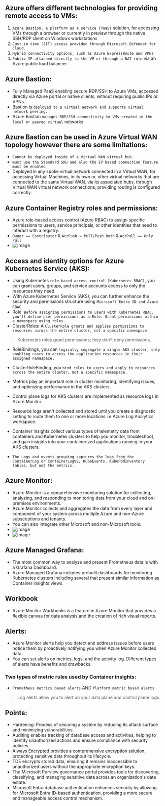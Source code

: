 ## Azure offers different technologies for providing remote access to VMs:
1. `Azure Bastion, a platform as a service (PaaS)` solution, for accessing VMs through a browser or currently in preview through the native SSH/RDP client on Windows workstations
2. `Just in time (JIT) access provided through Microsoft Defender for Cloud.`
3. `Hybrid connectivity options, such as Azure ExpressRoute and VPNs`
4. `Public IP attached directly to the VM or through a NAT rule` via an Azure public load balancer

## Azure Bastion: 
- Fully Managed PaaS enabling secure RDP/SSH to Azure VMs, accessed directly via Azure portal or native clients, without requiring public IPs or VPNs.
- Bastion is `deployed to a virtual network and supports virtual network peering.`
- Azure Bastion `manages RDP/SSH connectivity to VMs created in the local or peered virtual` networks.

## Azure Bastion can be used in Azure Virtual WAN topology however there are some limitations:
- `Cannot be deployed inside of a Virtual WAN virtual hub.`
- `must use the Standard SKU and also the IP based connection feature must be enabled`
- Deployed in any spoke virtual network connected in a Virtual WAN, for accessing Virtual Machines, in its own or, other virtual networks that are connected to the same Virtual WAN, via its associated hubs, through Virtual WAN virtual network connections; providing routing is configured correctly.

## Azure Container Registry roles and permissions:
- Azure role-based access control (Azure RBAC) to assign specific permissions to users, service principals, or other identities that need to interact with a registry.
- `Owner == Contributor` & `AcrPush = Pull/Push both` & `AcrPull == Only Pull`
- ![image](https://github.com/IOxCyber/Cloud-Certs/assets/40174034/28fc6055-3430-4cb3-878c-78ffd12992a4)

## Access and identity options for Azure Kubernetes Service (AKS):
- Using Kubernetes `role-based access control (Kubernetes RBAC)`, you can grant users, groups, and service accounts access to only the resources they need.
- With Azure Kubernetes Service (AKS), you can further enhance the security and permissions structure using `Microsoft Entra ID and Azure RBAC`.
- Role: `Before assigning permissions to users with Kubernetes RBAC, you'll define user permissions as a Role. Grant permissions within a namespace using roles.`
- ClusterRoles: A `ClusterRole grants and applies permissions to resources across the entire cluster, not a specific namespace.`
> Kubernetes roles grant permissions; they don't deny permissions.

- RoleBindings, you can `logically segregate a single AKS cluster, only enabling users to access the application resources in their assigned namespace.`
- ClusterRoleBinding, you `bind roles to users and apply to resources across the entire cluster, not a specific namespace.` 

- Metrics play an important role in cluster monitoring, identifying issues, and optimizing performance in the AKS clusters.
- Control plane logs for AKS clusters are implemented as resource logs in Azure Monitor.
- Resource logs aren't collected and stored until you create a diagnostic setting to route them to one or more locations i.e Azure Log Analytics workspace.
- Container Insights collect various types of telemetry data from containers and Kubernetes clusters to help you monitor, troubleshoot, and gain insights into your containerized applications running in your AKS clusters.
- `The Logs and events grouping captures the logs from the ContainerLog or ContainerLogV2, KubeEvents, KubePodInventory tables, but not the metrics.`

## Azure Monitor:
- Azure Monitor is a comprehensive monitoring solution for collecting, analyzing, and responding to monitoring data from your cloud and on-premises environments.
- Azure Monitor collects and aggregates the data from every layer and component of your system across multiple Azure and non-Azure subscriptions and tenants.
- You can also integrate other Microsoft and non-Microsoft tools.
- ![image](https://github.com/IOxCyber/Cloud-Certs/assets/40174034/7e7055cb-1cf6-4817-9ab6-dbf9da0a432c)
- ![image](https://github.com/IOxCyber/Cloud-Certs/assets/40174034/7bf88b2a-bef4-4a41-9988-6017cec79d0b)


## Azure Managed Grafana: 
- The most common way to analyze and present Prometheus data is with a Grafana Dashboard.
- Azure Managed Grafana includes prebuilt dashboards for monitoring Kubernetes clusters including several that present similar information as Container insights views.

## Workbook
- Azure Monitor Workbooks is a feature in Azure Monitor that provides a flexible canvas for data analysis and the creation of rich visual reports.

## Alerts:
- Azure Monitor alerts help you detect and address issues before users notice them by proactively notifying you when Azure Monitor collected data.
- You can set alerts on metrics, logs, and the activity log. Different types of alerts have benefits and drawbacks.
### Two types of metric rules used by Container insights:
- `Prometheus metrics based alerts` AND `Platform metric based alerts`

> Log alerts allow you to alert on your data plane and control plane logs. 




## Points:
- Hardening: Process of securing a system by reducing its attack surface and minimizing vulnerabilities.
- Auditing enables tracking of database access and activities, helping to identify unauthorized actions and ensure compliance with security policies.
- Always Encrypted provides a comprehensive encryption solution, protecting sensitive data throughout its lifecycle.
- TDE encrypts stored data, ensuring it remains inaccessible to unauthorized users without the appropriate encryption keys.
- The Microsoft Purview governance portal provides tools for discovering, classifying, and managing sensitive data across an organization's data estate.
- Microsoft Entra database authentication enhances security by allowing for Microsoft Entra ID-based authentication, providing a more secure and manageable access control mechanism.
